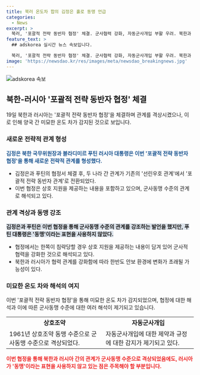 ```yaml
---
title: 북러 온도차 합의 김정은 홀로 동맹 언급
categories:
  - News
excerpt: >
  북러, '포괄적 전략 동반자 협정' 체결. 군사협력 강화, 자동군사개입 부활 우려. 북한과 러시아, '선린우호 관계'를 '포괄적 전략 동반자 관계'로 격상. "상호 지원 제공" 선포. 협정 세부 내용은 비공개. 전문가들은 군사동맹 수준 부활 가능성 제기. 러시아의 유보적 입장과 김정은의 의도에 관심. 상호 협력구도 강화하지만 군사동맹 수준은 아닐 가능성.
feature_text: >
  ## adskorea 실시간 뉴스 속보입니다.

  북러, '포괄적 전략 동반자 협정' 체결. 군사협력 강화, 자동군사개입 부활 우려. 북한과 러시아, '선린우호 관계'를 '포괄적 전략 동반자 관계'로 격상. "상호 지원 제공" 선포. 협정 세부 내용은 비공개. 전문가들은 군사동맹 수준 부활 가능성 제기. 러시아의 유보적 입장과 김정은의 의도에 관심. 상호 협력구도 강화하지만 군사동맹 수준은 아닐 가능성.
image: 'https://newsdao.kr/res/images/meta/newsdao_breakingnews.jpg'
---
```


<p><img src="https://newsdao.kr/res/images/meta/newsdao_breakingnews.jpg" alt="adskorea 속보" /></p>

<h2 data-ke-size="size26">북한-러시아 '포괄적 전략 동반자 협정' 체결</h2>

<p data-ke-size="size16">19일 북한과 러시아는 '포괄적 전략 동반자 협정'을 체결하며 관계를 격상시켰으나, 이로 인해 양국 간 미묘한 온도 차가 감지된 것으로 보입니다.</p>

<h3>새로운 전략적 관계 형성</h3>

<p data-ke-size="size16"><b><span style="color: #1a5490;">김정은 북한 국무위원장과 블라디미르 푸틴 러시아 대통령은 이번 '포괄적 전략 동반자 협정'을 통해 새로운 전략적 관계를 형성했다.</span></b></p>

<ul>
  <li>김정은과 푸틴의 협정서 체결 후, 두 나라 간 관계가 기존의 '선린우호 관계'에서 '포괄적 전략 동반자 관계'로 전환되었다.</li>
  <li>이번 협정은 상호 지원을 제공하는 내용을 포함하고 있으며, 군사동맹 수준의 관계로 해석되고 있다.</li>
</ul>

<h3>관계 격상과 동맹 강조</h3>

<p data-ke-size="size16"><b><span style="background-color: #21538527;">김정은과 푸틴은 이번 협정을 통해 군사동맹 수준의 관계를 강조하는 발언을 했지만, 푸틴 대통령은 '동맹'이라는 표현을 사용하지 않았다.</span></b></p>

<ul>
  <li>협정에서는 한쪽이 침략당할 경우 상호 지원을 제공하는 내용이 담겨 있어 군사적 협력을 강화한 것으로 해석되고 있다.</li>
  <li>북한과 러시아가 협력 관계를 강화함에 따라 한반도 안보 환경에 변화가 초래될 가능성이 있다.</li>
</ul>

<h3>미묘한 온도 차와 해석의 여지</h3>

<p data-ke-size="size16">이번 '포괄적 전략 동반자 협정'을 통해 미묘한 온도 차가 감지되었으며, 협정에 대한 해석과 이에 따른 군사동맹 수준에 대한 여러 해석이 제기되고 있습니다.</p>

<table>
  <tr>
    <td style="text-align: center; height: 17px;"><b>상호조약</b></td>
    <td style="text-align: center; height: 17px;"><b>자동군사개입</b></td>
  </tr>
  <tr>
    <td>1961년 상호조약 동맹 수준으로 군사동맹 수준으로 격상되었다.</td>
    <td>자동군사개입에 대한 제약과 규정에 대한 감지가 제기되고 있다.</td>
  </tr>
</table>

<p data-ke-size="size16"><b><span style="color: #ee2323;">이번 협정을 통해 북한과 러시아 간의 관계가 군사동맹 수준으로 격상되었음에도, 러시아가 '동맹'이라는 표현을 사용하지 않고 있는 점은 주목해야 할 부분입니다.</span></b></p>

<p data-ke-size="size16">&nbsp;</p>

